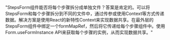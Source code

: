"StepsForm组件能否将每个步骤拆分成单独文件？答案是肯定的。可以将StepsForm和每个步骤拆分到不同的文件中，通过传参或使用Context等方式传递数据。解决方案是使用React的新特性Context来实现数据共享。在最外层的StepsForm组件中绑定一个formMapRef，然后将它传递给每个步骤组件中。使用Form.useFormInstance API来获取每个步骤的实例，从而实现数据共享。"
